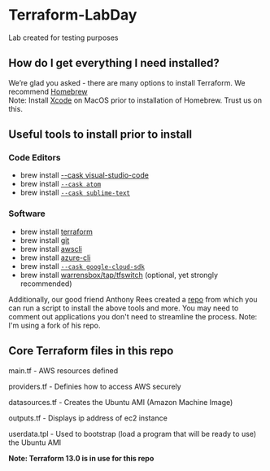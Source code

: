 # Terraform-LabDay
Lab created for testing purposes

## How do I get everything I need installed?

We’re glad you asked - there are many options to install Terraform. We recommend [Homebrew](https://brew.sh/) <br/>
Note: Install [Xcode](https://apps.apple.com/us/app/xcode/id497799835?mt=12) on MacOS prior to installation of Homebrew. Trust us on this.

## Useful tools to install prior to install

### Code Editors
- brew install [--cask visual-studio-code](https://code.visualstudio.com/download)
- brew install [`--cask atom`](https://atom.io/)
- brew install [`--cask sublime-text`](https://www.sublimetext.com/)

### Software
- brew install [terraform](https://www.terraform.io/downloads)
- brew install [git](https://git-scm.com/downloads)
- brew install [awscli](https://docs.aws.amazon.com/cli/latest/userguide/getting-started-install.html)
- brew install [azure-cli](https://docs.microsoft.com/en-us/cli/azure/install-azure-cli-macos)
- brew install [`--cask google-cloud-sdk`](https://cloud.google.com/sdk/docs/install-sdk)
- brew install [warrensbox/tap/tfswitch](https://tfswitch.warrensbox.com/Install/)     (optional, yet strongly recommended)

Additionally, our good friend Anthony Rees created a [repo](https://github.com/alainlubin/laptop_setup) from which you can run a script to install the above tools and more. You may need to comment out applications you don't need to streamline the process. Note: I'm using a fork of his repo.

## Core Terraform files in this repo

main.tf - AWS resources defined

providers.tf - Definies how to access AWS securely

datasources.tf - Creates the Ubuntu AMI (Amazon Machine Image)

outputs.tf - Displays ip address of ec2 instance

userdata.tpl - Used to bootstrap (load a program that will be ready to use) the Ubuntu AMI

**Note: Terraform 13.0 is in use for this repo**
